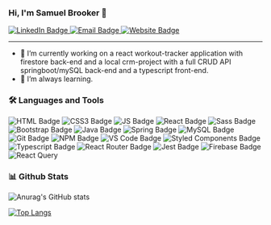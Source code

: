 ### Hi, I'm Samuel Brooker 👋
<div id="socialBadges">
  <a href="https://www.linkedin.com/in/samuel-w-brooker/">
    <img src="https://img.shields.io/badge/LinkedIn-1a1b27?style=for-the-badge&logo=linkedin&logoColor=38bdae" alt="LinkedIn Badge"/>
  </a>
  <a href="mailto:samuel@samuel-b.dev">
    <img src="https://img.shields.io/badge/Email-1a1b27?style=for-the-badge&logo=gmail&logoColor=38bdae" alt="Email Badge"/>
  <a/>
  <a href="https://samuel-b.dev/">
    <img src="https://img.shields.io/badge/Website-1a1b27?style=for-the-badge&logo=icloud&logoColor=38bdae" alt="Website Badge"/>
  </a>
</div>

<hr>

- 🔭 I’m currently working on a react workout-tracker application with firestore back-end and a local crm-project with a full CRUD API springboot/mySQL back-end and a typescript front-end.
- 🌱 I’m always learning.


### :hammer_and_wrench: Languages and Tools 
<div id="socialBadges">
  <img src="https://img.shields.io/badge/HTML-1a1b27?style=for-the-badge&logo=html5&logoColor=E34F26" alt="HTML Badge"/>
  <img src="https://img.shields.io/badge/CSS-1a1b27?style=for-the-badge&logo=css3&logoColor=1572B6" alt="CSS3 Badge"/>
  <img src="https://img.shields.io/badge/Javascript-1a1b27?style=for-the-badge&logo=javascript&logoColor=F7DF1E" alt="JS Badge"/>
  <img src="https://img.shields.io/badge/React-1a1b27?style=for-the-badge&logo=react&logoColor=61DAFB" alt="React Badge"/>
  <img src="https://img.shields.io/badge/Sass-1a1b27?style=for-the-badge&logo=sass&logoColor=CC6699" alt="Sass Badge"/>
  <img src="https://img.shields.io/badge/Bootstrap-1a1b27?style=for-the-badge&logo=bootstrap&logoColor=7952B3" alt="Bootstrap Badge"/>
  <img src="https://img.shields.io/badge/Java-1a1b27?style=for-the-badge&logo=java&logoColor=007396" alt="Java Badge"/>
  <img src="https://img.shields.io/badge/Spring-1a1b27?style=for-the-badge&logo=spring&logoColor=6DB33F" alt="Spring Badge"/>
  <img src="https://img.shields.io/badge/MySQL-1a1b27?style=for-the-badge&logo=mysql&logoColor=4479A1" alt="MySQL Badge"/>
  <img src="https://img.shields.io/badge/Git-1a1b27?style=for-the-badge&logo=git&logoColor=F05032" alt="Git Badge"/>
  <img src="https://img.shields.io/badge/Npm-1a1b27?style=for-the-badge&logo=npm&logoColor=CB3837" alt="NPM Badge"/>
  <img src="https://img.shields.io/badge/VS Code-1a1b27?style=for-the-badge&logo=visualstudiocode&logoColor=007ACC" alt="VS Code Badge"/>
  <img src="https://img.shields.io/badge/Styled Components-1a1b27?style=for-the-badge&logo=styled-components&logoColor=DB7093" alt="Styled Components Badge"/>
  <img src="https://img.shields.io/badge/Typescript-1a1b27?style=for-the-badge&logo=typescript&logoColor=3178C6" alt="Typescript Badge"/>
  <img src="https://img.shields.io/badge/React Router-1a1b27?style=for-the-badge&logo=reactrouter&logoColor=CA4245" alt="React Router Badge"/>
  <img src="https://img.shields.io/badge/Jest-1a1b27?style=for-the-badge&logo=jest&logoColor=C21325" alt="Jest Badge"/>
  <img src="https://img.shields.io/badge/Firebase-1a1b27?style=for-the-badge&logo=firebase&logoColor=FFCA28" alt="Firebase Badge"/>
   <img src="https://img.shields.io/badge/React Query-1a1b27?style=for-the-badge&logo=reactquery&logoColor=FF4154" alt="React Query"/>
  
</div>

### :bar_chart: Github Stats

![Anurag's GitHub stats](https://github-readme-stats.vercel.app/api?username=samuel-b&show_icons=true&theme=tokyonight)

[![Top Langs](https://github-readme-stats.vercel.app/api/top-langs/?username=samuel-b&layout=compact&theme=tokyonight&card_width=445)](https://github.com/samuel-b/github-readme-stats)  
